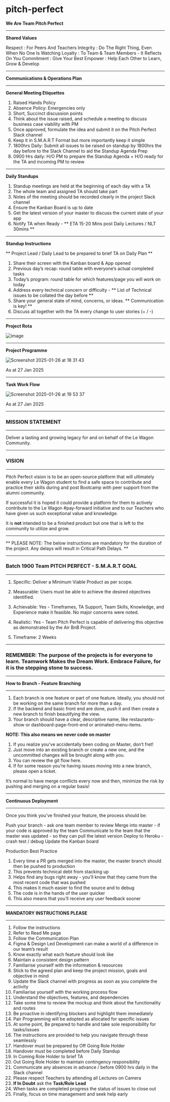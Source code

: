 # pitch-perfect

**We Are Team Pitch Perfect**

**********************************************************************************************************************************************************************************************

**Shared Values**

Respect      :  For Peers And Teachers
Integrity    :  Do The Right Thing, Even When No One Is Watching
Loyalty      :  To Team & Team Members - It Reflects On You
Commitment   :  Give Your Best
Empower      :  Help Each Other to Learn, Grow & Develop

**********************************************************************************************************************************************************************************************

**Communications & Operations Plan**

**********************************************************************************************************************************************************************************************

**General Meeting Etiquettes**

1. Raised Hands Policy
2. Absence Policy: Emergencies only
3. Short, Succinct discussion points
4. Think about the issue raised, and schedule a meeting to discuss business case viability with PM 
5. Once approved, formulate the idea and submit it on the Pitch Perfect Slack channel
6. Keep it in S.M.A.R.T Format but more importantly keep it simple
7. 1800hrs Daily: Submit all issues to be raised on standup by 1800hrs the day before to the Slack Channel to aid the Standup Agenda Prep
8. 0900 Hrs daily: H/O PM to prepare the Standup Agenda + H/O ready for the TA and incoming PM to review 

**********************************************************************************************************************************************************************************************

**Daily Standups**

1. Standup meetings are held at the beginning of each day with a TA
2. The whole team and assigned TA should take part
3. Notes of the meeting should be recorded clearly in the project Slack channel
4. Ensure the Kanban Board is up to date
5. Get the latest version of your master to discuss the current state of your app
6. Notify TA when Ready - ** ETA 15-20 Mins post Daily Lectures / NLT 30mins **

**********************************************************************************************************************************************************************************************

**Standup Instructions**

** Project Lead / Daily Lead to be prepared to brief TA on Daily Plan **

1. Share their screen with the Kanban board & App opened
2. Previous day’s recap: round table with everyone’s actual completed tasks
3. Today’s program: round table for which features/page you will work on today
4. Address every technical concern or difficulty - ** List of Technical issues to be collated the day before **
5. Share your general state of mind, concerns, or ideas. ** Communication is key! **
6. Discuss all together with the TA every change to user stories (+ / -)

**********************************************************************************************************************************************************************************************

**Project Rota**

![image](https://github.com/user-attachments/assets/7000fa26-4f8b-4c51-8b9f-a954afda89b4)

**********************************************************************************************************************************************************************************************

**Project Programme**

![Screenshot 2025-01-26 at 18 31 43](https://github.com/user-attachments/assets/ef299f69-46f3-4db6-a5a4-17fb700eb66b)

As at 27 Jan 2025
**********************************************************************************************************************************************************************************************

**Task Work Flow**

![Screenshot 2025-01-26 at 19 53 37](https://github.com/user-attachments/assets/28a79444-4d8e-4f7a-be15-4282fc6594f8)

As at 27 Jan 2025
**********************************************************************************************************************************************************************************************

### **MISSION STATEMENT** 

**********************************************************************************************************************************************************************************************

Deliver a lasting and growing legacy for and on behalf of the Le Wagon Community. 

**********************************************************************************************************************************************************************************************

### **VISION**

**********************************************************************************************************************************************************************************************

Pitch Perfect vision is to be an open-source platform that will ultimately enable every Le Wagon student to find a safe space to contribute and practice their skills during and post Bootcamp with peer support from the alumni community. 

If successful it is hoped it could provide a platform for them to actively contribute to the Le Wagon #pay-forward initiative and to our Teachers who have given us such exceptional value and knowledge.

It is **not** intended to be a finished product but one that is left to the community to utilize and grow.

**********************************************************************************************************************************************************************************************
** PLEASE NOTE: The below instructions are mandatory for the duration of the project. Any delays will result in Critical Path Delays. **
**********************************************************************************************************************************************************************************************

### **Batch 1900 Team PITCH PERFECT - S.M.A.R.T GOAL** 

**********************************************************************************************************************************************************************************************

1. Specific: Deliver a Minimum Viable Product as per scope. 

2. Measurable: Users must be able to achieve the desired objectives identified. 

3. Achievable: Yes - Timeframes, TA Support, Team Skills, Knowledge, and Experience make it feasible. No major concerns were noted. 

4. Realistic: Yes - Team Pitch Perfect is capable of delivering this objective as demonstrated by the Air BnB Project. 

5. Timeframe: 2 Weeks

**********************************************************************************************************************************************************************************************

### **REMEMBER: The purpose of the projects is for everyone to learn. Teamwork Makes the Dream Work. Embrace Failure, for it is the stepping stone to success.** 

**********************************************************************************************************************************************************************************************

**How to Branch - Feature Branching**

**********************************************************************************************************************************************************************************************

1. Each branch is one feature or part of one feature. Ideally, you should not be working on the same branch for more than a day. 
2. If the backend and basic front end are done, push it and then create a new branch to finish beautifying the view. 
3. Your branch should have a clear, descriptive name, like restaurants-show or dashboard-page-front-end or animated-menu-items.

**NOTE: This also means we never code on master**

1. If you realize you’ve accidentally been coding on Master, don’t fret! 
2. Just move into an existing branch or create a new one, and the uncommitted changes will be brought along with you. 
3. You can review the git flow here.
4. If for some reason you’re having issues moving into a new branch, please open a ticket.

It’s normal to have merge conflicts every now and then, minimize the risk by pushing and merging on a regular basis!

**********************************************************************************************************************************************************************************************

**Continuous Deployment**

**********************************************************************************************************************************************************************************************

Once you think you’ve finished your feature, the process should be:

Push your branch - ask one team member to review
Merge into master - if your code is approved by the team
Communicate to the team that the master was updated - so they can pull the latest version
Deploy to Heroku - crash test / debug
Update the Kanban board

Production Best Practice

1. Every time a PR gets merged into the master, the master branch should then be pushed to production
2. This prevents technical debt from stacking up
3. Helps find any bugs right away - you’ll know that they came from the most recent code that was pushed
4. This makes it much easier to find the source and to debug
5. The code is in the hands of the user quicker
6. This also means that you’ll receive any user feedback sooner

**********************************************************************************************************************************************************************************************

**MANDATORY INSTRUCTIONS PLEASE**

**********************************************************************************************************************************************************************************************

01. Follow the instructions
02. Refer to Read Me page
03. Follow the Communication Plan 
04. Figma & Design Led Development can make a world of a difference in our team’s result 
05. Know exactly what each feature should look like
06. Maintain a consistent design pattern
07. Familiarise yourself with the information & resources
08. Stick to the agreed plan and keep the project mission, goals and objective in mind
09. Update the Slack channel with progress as soon as you complete the activity
10. Familiarise yourself with the working process flow 
11. Understand the objectives, features, and dependencies
12. Take some time to review the mockup and think about the functionality and routes
13. Be proactive in identifying blockers and highlight them immediately
14. Pair Programming will be adopted as allocated for specific issues
15. At some point, Be prepared to handle and take sole responsibility for tasks/issues 
16. The instructions are provided to help you navigate through these seamlessly
17. Handover must be prepared by Off Going Role Holder
18. Handover must be completed before Daily Standup
19. In Coming Role Holder to brief TA
20. Out Going Role Holder to maintain contingency responsibility
21. Communicate any absences in advance / before 0900 hrs daily in the Slack channel
22. Please respect Teachers by attending all Lectures on Camera 
23. **If In Doubt** ask the **Task/Role Lead**
24. When tasks are completed progress the status of issues to close out
25. Finally, focus on time management and seek help early

